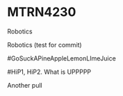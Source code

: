 # MTRN4230
Robotics

Robotics (test for commit)



#GoSuckAPineAppleLemonLImeJuice


#HiP1, HiP2. What is UPPPPP

Another pull
